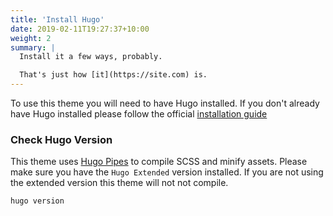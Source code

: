```yaml
---
title: 'Install Hugo'
date: 2019-02-11T19:27:37+10:00
weight: 2
summary: |
  Install it a few ways, probably.

  That's just how [it](https://site.com) is.
---
```


To use this theme you will need to have Hugo installed. If you don't already have Hugo installed please follow the official [installation guide](https://gohugo.io/getting-started/installing/)

### Check Hugo Version

This theme uses [Hugo Pipes](https://gohugo.io/hugo-pipes/scss-sass/) to compile SCSS and minify assets. Please make sure you have the `Hugo Extended` version installed. If you are not using the extended version this theme will not not compile.

```
hugo version
```
